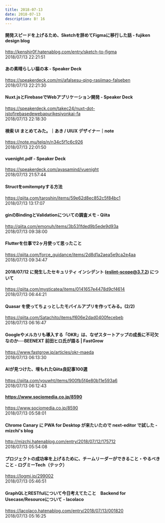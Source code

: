 ```yaml
---
title: 2018-07-13
date: 2018-07-13
description: B! 16
---
```


#### 開発スピードを上げるため、Sketchを辞めてFigmaに移行した話 - fujiken design blog
http://kenshir0f.hatenablog.com/entry/sketch-to-figma<br>
2018/07/13 22:21:51<br>


#### あの素晴らしい猫の本 - Speaker Deck
https://speakerdeck.com/mi/afalsesu-qing-rasiimao-falseben<br>
2018/07/13 22:21:30<br>


#### Nuxt.jsとFirebaseでWebアプリケーション開発 - Speaker Deck
https://speakerdeck.com/takec24/nuxt-dot-jstofirebasedewebapurikesiyonkai-fa<br>
2018/07/13 22:18:30<br>


#### 検索 UI まとめてみた。｜あき / UIUX デザイナー｜note
https://note.mu/telq/n/n34c5f1c6c926<br>
2018/07/13 22:01:50<br>


#### vuenight.pdf - Speaker Deck
https://speakerdeck.com/ayasamind/vuenight<br>
2018/07/13 21:57:44<br>


#### Structをomitemptyする方法
https://qiita.com/taroshin/items/59e62d8ec852c5f84bc1<br>
2018/07/13 13:17:07<br>


#### ginのBindingとValidationについての調査メモ - Qiita
http://qiita.com/emonuh/items/3b531fded9b5ede9d93a<br>
2018/07/13 09:38:00<br>


#### Flutterを仕事で2ヶ月使って思ったこと
https://qiita.com/force_guidance/items/2d8d1a2aea5e9ca2e4aa<br>
2018/07/13 09:34:47<br>


#### 2018/07/12 に発生したセキュリティ インシデント (eslint-scope@3.7.2) について
https://qiita.com/mysticatea/items/0141657e4478d9cf4614<br>
2018/07/13 06:44:21<br>


#### Quasar を使ってちょっとしたモバイルアプリを作ってみる。(2/2)
https://qiita.com/Satachito/items/f606e2dad0400fecebeb<br>
2018/07/13 06:16:47<br>


#### Googleやメルカリも導入する「OKR」は、なぜスタートアップの成長に不可欠なのか──BEENEXT 前田ヒロ氏が語る | FastGrow
https://www.fastgrow.jp/articles/okr-maeda<br>
2018/07/13 06:13:30<br>


#### AIが見つけた、埋もれたQiita良記事100選
https://qiita.com/youwht/items/900fb5f4e80b11e593a6<br>
2018/07/13 06:12:43<br>


#### https://www.sociomedia.co.jp/8590
https://www.sociomedia.co.jp/8590<br>
2018/07/13 05:58:01<br>


#### Chrome Canary に PWA for Desktop が来たいたので next-editor で試した - mizchi's blog
http://mizchi.hatenablog.com/entry/2018/07/12/175712<br>
2018/07/13 05:54:08<br>


#### プロジェクトの成功率を上げるために、チームリーダーができること・やるべきこと - ログミーTech（テック）
https://logmi.jp/299002<br>
2018/07/13 05:46:51<br>


#### GraphQLとRESTfulについて今日考えてたこと　Backend for Usecase/Resourceについて - lacolaco
https://lacolaco.hatenablog.com/entry/2018/07/13/001820<br>
2018/07/13 05:16:25<br>


